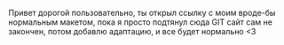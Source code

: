 Привет дорогой пользовательно, ты открыл ссылку с моим вроде-бы нормальным макетом, пока я просто подтянул сюда GIT сайт сам не закончен, потом добавлю адаптацию,  и все будет нормально <3

